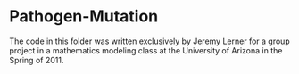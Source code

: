 # Pathogen-Mutation
The code in this folder was written exclusively by Jeremy Lerner for a group project in a 
mathematics modeling class at the University of Arizona in the Spring of 2011.
